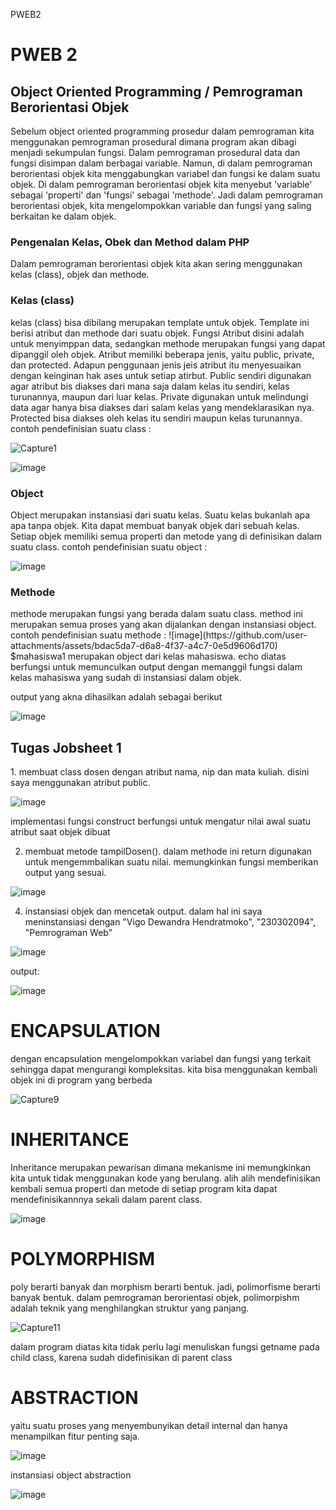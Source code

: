  P W E B 2 

<h1> PWEB 2 </h1> 
<h2> Object Oriented Programming / Pemrograman Berorientasi Objek</h2>
Sebelum object oriented programming prosedur dalam pemrograman kita menggunakan pemrograman prosedural dimana program akan dibagi menjadi sekumpulan fungsi. Dalam pemrograman prosedural data dan fungsi disimpan dalam berbagai variable. Namun, di dalam pemrograman berorientasi objek kita menggabungkan variabel dan fungsi ke dalam suatu objek. Di dalam pemrograman berorientasi objek kita menyebut 'variable' sebagai 'properti' dan 'fungsi' sebagai 'methode'. Jadi dalam pemrograman berorientasi objek, kita mengelompokkan variable dan fungsi yang saling berkaitan ke dalam objek.
 <h3>Pengenalan Kelas, Obek dan Method dalam PHP</h3>
Dalam pemrograman berorientasi objek kita akan sering menggunakan kelas (class), objek dan methode. 
<h3>Kelas (class)</h3>
kelas (class) bisa dibilang merupakan template untuk objek. Template ini berisi atribut dan methode dari suatu objek. Fungsi Atribut disini adalah untuk menyimppan data, sedangkan methode merupakan fungsi yang dapat dipanggil oleh objek. 
Atribut memiliki beberapa jenis, yaitu public, private, dan protected. Adapun penggunaan jenis jeis atribut itu menyesuaikan dengan keinginan hak ases untuk setiap atirbut. Public sendiri digunakan agar atribut bis diakses dari mana saja dalam kelas itu sendiri, kelas turunannya, maupun dari luar kelas. Private digunakan untuk melindungi data agar hanya bisa diakses dari salam kelas yang mendeklarasikan nya. Protected bisa diakses oleh kelas itu sendiri maupun kelas turunannya. 
contoh pendefinisian suatu class :
<br>

![Capture1](https://github.com/user-attachments/assets/eaf8004d-c22f-478c-bf08-10fc657a7685)



![image](https://github.com/user-attachments/assets/03117c93-7254-4e9e-b62d-848a04443276)


<h3>Object</h3>
Object merupakan instansiasi dari suatu kelas. Suatu kelas bukanlah apa apa tanpa objek. Kita dapat membuat banyak objek dari sebuah kelas. Setiap objek memiliki semua properti dan metode yang di definisikan dalam suatu class.
contoh pendefinisian suatu object :

![image](https://github.com/user-attachments/assets/54fa1bde-5491-4e89-9fb7-01fa89b63ae8)



<h3>Methode</h3>
methode merupakan fungsi yang berada dalam suatu class. method ini merupakan semua proses yang akan dijalankan dengan instansiasi object.
contoh pendefinisian suatu methode :
![image](https://github.com/user-attachments/assets/bdac5da7-d6a8-4f37-a4c7-0e5d9606d170)
$mahasiswa1 merupakan object dari kelas mahasiswa. echo diatas berfungsi untuk memunculkan output dengan memanggil fungsi dalam kelas mahasiswa yang sudah di instansiasi dalam objek.

output yang akna dihasilkan adalah sebagai berikut 

![image](https://github.com/user-attachments/assets/285a3444-5bd1-4a99-836b-9edcb85fb4dd)


<h2>Tugas Jobsheet 1</h2>
1. membuat class dosen dengan atribut nama, nip dan mata kuliah. disini saya menggunakan atribut public.

![image](https://github.com/user-attachments/assets/eeb6b3aa-439a-43ba-95ba-1c3526efcbec)

implementasi fungsi construct berfungsi untuk mengatur nilai awal suatu atribut saat objek dibuat

2. membuat metode tampilDosen(). dalam methode ini return digunakan untuk mengemmbalikan suatu nilai. memungkinkan fungsi memberikan output yang sesuai.
   
![image](https://github.com/user-attachments/assets/000215cf-4e72-4d3b-928f-03181eb2ac01)

4. instansiasi objek dan mencetak output. dalam hal ini saya meninstansiasi dengan "Vigo Dewandra Hendratmoko", "230302094", "Pemrograman Web"
   
![image](https://github.com/user-attachments/assets/0a239676-b9ed-4b3c-97b2-888955d7d904)

output:

![image](https://github.com/user-attachments/assets/873927cd-4343-4da5-b5da-294bcde896b9)

<h1>ENCAPSULATION</h1>
dengan encapsulation mengelompokkan variabel dan fungsi yang terkait sehingga dapat mengurangi kompleksitas. kita bisa menggunakan kembali objek ini di program yang berbeda

![Capture9](https://github.com/user-attachments/assets/de820ed3-25b2-4df0-8302-c40ab467442c)



<h1>INHERITANCE</h1>

Inheritance merupakan pewarisan dimana mekanisme ini memungkinkan kita untuk tidak menggunakan kode yang berulang. alih alih mendefinisikan kembali semua properti dan metode di setiap program kita dapat mendefinisikannnya sekali dalam parent class. 

![image](https://github.com/user-attachments/assets/bebad84a-0856-450a-b1b3-d8878e5b555a)

<h1>POLYMORPHISM</h1>

poly berarti banyak dan morphism berarti bentuk. jadi, polimorfisme berarti banyak bentuk. dalam pemrograman berorientasi objek, polimorpishm adalah teknik yang menghilangkan struktur yang panjang.

![Capture11](https://github.com/user-attachments/assets/36e5054e-63fb-4ee2-afb1-04d5b5c40ae4)

dalam program diatas kita tidak perlu lagi menuliskan fungsi getname pada child class, karena sudah didefinisikan di parent class

<h1>ABSTRACTION</h1>
yaitu suatu proses yang menyembunyikan detail internal dan hanya menampilkan fitur penting saja.

![image](https://github.com/user-attachments/assets/00039fd5-1113-465e-b3ab-64da8dd1eb45)

instansiasi object abstraction

![image](https://github.com/user-attachments/assets/5baa2f80-cd1a-4c1f-aa84-7c6eff78f0c9)









